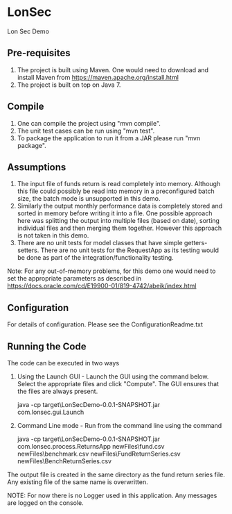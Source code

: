 # LonSec
Lon Sec Demo

Pre-requisites
-----------------
1. The project is built using Maven. One would need to download and install Maven from https://maven.apache.org/install.html
2. The project is built on top on Java 7.

Compile
---------
1. One can compile the project using "mvn compile".
2. The unit test cases can be run using "mvn test".
3. To package the application to run it from a JAR please run "mvn package".

Assumptions
--------------
1. The input file of funds return is read completely into memory. Although this file could possibly be read into memory in a preconfigured batch size, the batch mode is unsupported in this demo.
2. Similarly the output monthly performance data is completely stored and sorted in memory before writing it into a file. One possible approach here was splitting the output into multiple files (based on date), sorting individual files and then merging them together. However this approach is not taken in this demo.
3. There are no unit tests for model classes that have simple getters-setters. There are no unit tests for the RequestApp as its testing would be done as part of the integration/functionality testing.

Note: For any out-of-memory problems, for this demo one would need to set the appropriate parameters as described in https://docs.oracle.com/cd/E19900-01/819-4742/abeik/index.html

Configuration
----------------
For details of configuration. Please see the ConfigurationReadme.txt

Running the Code
---------------------
The code can be executed in two ways

1. Using the Launch GUI - Launch the GUI using the command below. Select the appropriate files and click "Compute". The GUI ensures that the files are always present.

    java -cp target\LonSecDemo-0.0.1-SNAPSHOT.jar com.lonsec.gui.Launch

2. Command Line mode - Run from the command line using the command 

    java -cp target\LonSecDemo-0.0.1-SNAPSHOT.jar com.lonsec.process.ReturnsApp newFiles\fund.csv newFiles\benchmark.csv newFiles\FundReturnSeries.csv newFiles\BenchReturnSeries.csv

The output file is created in the same directory as the fund return series file. Any existing file of the same name is overwritten.

NOTE: For now there is no Logger used in this application. Any messages are logged on the console.
